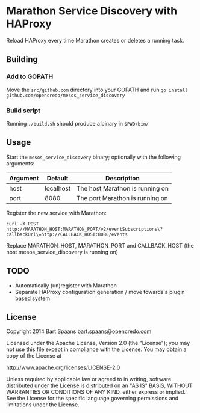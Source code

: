 Marathon Service Discovery with HAProxy
=======================================

Reload HAProxy every time Marathon creates or deletes a running task. 

## Building

### Add to GOPATH

Move the `src/github.com` directory into your GOPATH and run `go install github.com/opencredo/mesos_service_discovery`

### Build script 

Running `./build.sh` should produce a binary in `$PWD/bin/`


## Usage

Start the `mesos_service_discovery` binary; optionally with the following arguments:

| Argument | Default | Description |
|----------|---------|-------------|
| host | localhost | The host Marathon is running on |
| port | 8080      | The port Marathon is running on |

Register the new service with Marathon:

```
curl -X POST http://MARATHON_HOST:MARATHON_PORT/v2/eventSubscriptions\?callbackUrl\=http://CALLBACK_HOST:8080/events
```

Replace MARATHON_HOST, MARATHON_PORT and CALLBACK_HOST (the host mesos_service_discovery is running on) 

## TODO 

* Automatically (un)register with Marathon
* Separate HAProxy configuration generation / move towards a plugin based system

## License

Copyright 2014 Bart Spaans <bart.spaans@opencredo.com>

Licensed under the Apache License, Version 2.0 (the "License");
you may not use this file except in compliance with the License.
You may obtain a copy of the License at

http://www.apache.org/licenses/LICENSE-2.0

Unless required by applicable law or agreed to in writing, software
distributed under the License is distributed on an "AS IS" BASIS,
WITHOUT WARRANTIES OR CONDITIONS OF ANY KIND, either express or implied.
See the License for the specific language governing permissions and
limitations under the License.
